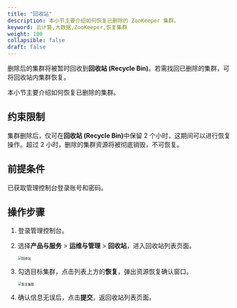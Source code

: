 ```yaml
---
title: "回收站"
description: 本小节主要介绍如何恢复已删除的 ZooKeeper 集群。 
keyword: 云计算,大数据,ZooKeeper,恢复集群
weight: 100
collapsible: false
draft: false
---
```


删除后的集群将被暂时回收到<b>回收站 (Recycle Bin)</b>。若需找回已删除的集群，可将回收站内集群恢复。

本小节主要介绍如何恢复已删除的集群。

## 约束限制

集群删除后，仅可在<b>回收站 (Recycle Bin)</b>中保留 2 个小时，这期间可以进行恢复操作。超过 2 小时，删除的集群资源将被彻底销毁，不可恢复。

## 前提条件

已获取管理控制台登录账号和密码。

## 操作步骤

1. 登录管理控制台。
2. 选择**产品与服务** > **运维与管理** > **回收站**，进入回收站列表页面。

   <img src="/bigdata/zookeeper/_images/recycle_list.png" alt="回收站" style="zoom:50%;" />

3. 勾选目标集群，点击列表上方的**恢复**，弹出资源恢复确认窗口。

   <img src="/bigdata/zookeeper/_images/recycle_cluster.png" alt="恢复集群" style="zoom:50%;" />

4. 确认信息无误后，点击**提交**，返回收站列表页面。
